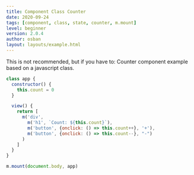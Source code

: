 ```yaml
---
title: Component Class Counter
date: 2020-09-24
tags: [component, class, state, counter, m.mount]
level: beginner
version: 2.0.4
author: osban
layout: layouts/example.html
---
```


This is not recommended, but if you have to:
Counter component example based on a javascript class.

~~~js
class app {
  constructor() {
    this.count = 0
  }

  view() {
    return [
      m('div',
        m('h1', `Count: ${this.count}`),
        m('button', {onclick: () => this.count++}, '+'),
        m('button', {onclick: () => this.count--}, "-")
      )
    ]
  }
}

m.mount(document.body, app)
~~~

